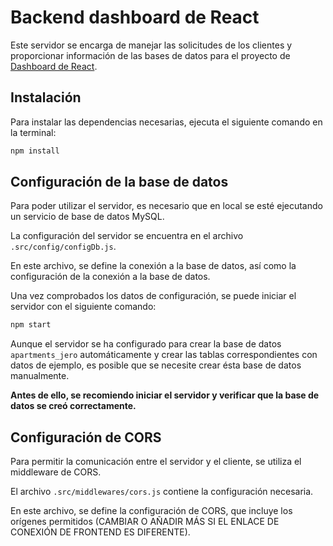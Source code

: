 # Backend dashboard de React

Este servidor se encarga de manejar las solicitudes de los clientes y proporcionar información de las bases de datos para el proyecto de [Dashboard de React](https://github.com/jeronimo-des/dashboard-react).

<!-- LINK AL REPOSITORIO DE LA APLICACIÓN REACT -->

## Instalación

Para instalar las dependencias necesarias, ejecuta el siguiente comando en la terminal:

```bash
npm install
```

## Configuración de la base de datos

Para poder utilizar el servidor, es necesario que en local se esté ejecutando un servicio de base de datos MySQL.

La configuración del servidor se encuentra en el archivo `.src/config/configDb.js`.

En este archivo, se define la conexión a la base de datos, así como la configuración de la conexión a la base de datos.

Una vez comprobados los datos de configuración, se puede iniciar el servidor con el siguiente comando:

```bash
npm start
```

Aunque el servidor se ha configurado para crear la base de datos `apartments_jero` automáticamente y crear las tablas correspondientes con datos de ejemplo, es posible que se necesite crear ésta base de datos manualmente.

**Antes de ello, se recomiendo iniciar el servidor y verificar que la base de datos se creó correctamente.**

## Configuración de CORS

Para permitir la comunicación entre el servidor y el cliente, se utiliza el middleware de CORS.

El archivo `.src/middlewares/cors.js` contiene la configuración necesaria.

En este archivo, se define la configuración de CORS, que incluye los orígenes permitidos (CAMBIAR O AÑADIR MÁS SI EL ENLACE DE CONEXIÓN DE FRONTEND ES DIFERENTE).
